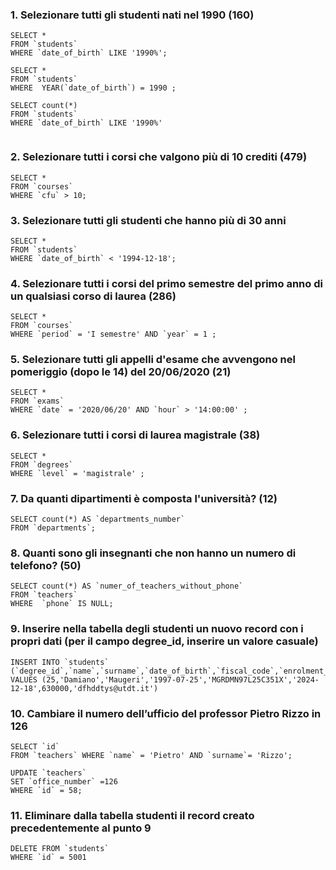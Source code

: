 ### 1. Selezionare tutti gli studenti nati nel 1990 (160)

```
SELECT *
FROM `students`
WHERE `date_of_birth` LIKE '1990%';

```

```
SELECT *
FROM `students`
WHERE  YEAR(`date_of_birth`) = 1990 ;

```

```
SELECT count(*)
FROM `students`
WHERE `date_of_birth` LIKE '1990%'


```


### 2. Selezionare tutti i corsi che valgono più di 10 crediti (479)

```
SELECT *
FROM `courses`
WHERE `cfu` > 10;

```


### 3. Selezionare tutti gli studenti che hanno più di 30 anni

```
SELECT *
FROM `students`
WHERE `date_of_birth` < '1994-12-18';

```


### 4. Selezionare tutti i corsi del primo semestre del primo anno di un qualsiasi corso di laurea (286)

```
SELECT *
FROM `courses`
WHERE `period` = 'I semestre' AND `year` = 1 ;
```


### 5. Selezionare tutti gli appelli d'esame che avvengono nel pomeriggio (dopo le 14) del 20/06/2020 (21)

```
SELECT *
FROM `exams`
WHERE `date` = '2020/06/20' AND `hour` > '14:00:00' ;

```

### 6. Selezionare tutti i corsi di laurea magistrale (38)

```
SELECT *
FROM `degrees`
WHERE `level` = 'magistrale' ;

```



### 7. Da quanti dipartimenti è composta l'università? (12)

```
SELECT count(*) AS `departments_number`
FROM `departments`;
```


### 8. Quanti sono gli insegnanti che non hanno un numero di telefono? (50)

```
SELECT count(*) AS `numer_of_teachers_without_phone`
FROM `teachers`
WHERE  `phone` IS NULL;

```


### 9. Inserire nella tabella degli studenti un nuovo record con i propri dati (per il campo degree_id, inserire un valore casuale)

```
INSERT INTO `students` (`degree_id`,`name`,`surname`,`date_of_birth`,`fiscal_code`,`enrolment_date`,`registration_number`,`email`)
VALUES (25,'Damiano','Maugeri','1997-07-25','MGRDMN97L25C351X','2024-12-18',630000,'dfhddtys@utdt.it')

```

### 10. Cambiare il numero dell’ufficio del professor Pietro Rizzo in 126

```
SELECT `id`
FROM `teachers` WHERE `name` = 'Pietro' AND `surname`= 'Rizzo';

UPDATE `teachers`
SET `office_number` =126
WHERE `id` = 58;

```


### 11. Eliminare dalla tabella studenti il record creato precedentemente al punto 9

```
DELETE FROM `students`
WHERE `id` = 5001
```